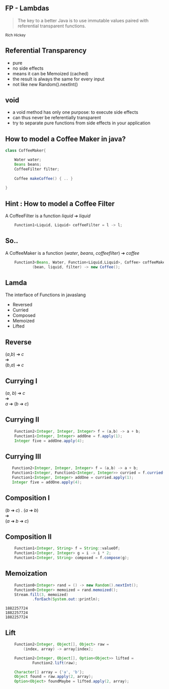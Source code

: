 ## FP - Lambdas

> The key to a better Java is to use immutable values paired with referential transparent functions.

<small>Rich Hickey</small>


## Referential Transparency

- pure
- no side effects
- means it can be Memoized (cached)
- the result is always the same for every input
- not like new Random().nextInt()


## void

- a void method has only one purpose: to execute side effects
- can thus never be referentially transparent
- try to separate pure functions from side effects in your application


## How to model a Coffee Maker in java?

~~~java
class CoffeeMaker{

    Water water;
    Beans beans;
    CoffeeFilter filter;
    
    Coffee makeCoffee() { .. }
    
} 
~~~


## Hint : How to model a Coffee Filter 

A CoffeeFilter is a function
*liquid* ➔ *liquid*

~~~java
    Function1<Liquid, Liquid> coffeeFilter = l -> l;
~~~


## So..

A CoffeeMaker is a function 
(*water*, *beans*, *coffeefilter*) ➔ *coffee*

~~~java
    Function3<Beans, Water, Function<Liquid,Liquid>, Coffee> coffeeMaker =
            (bean, liquid, filter) -> new Coffee();
~~~


## Lamda
The interface of Functions in javaslang

- Reversed
- Curried
- Composed
- Memoized
- Lifted


## Reverse

(*a*,*b*) ➔ *c*<br />
➔<br />
(*b*,*a*) ➔ *c*


## Currying I

(*a*, *b*) ➔ *c* <br />
➔<br />
*a* ➔ (*b* ➔ *c*)


## Currying II

~~~java
    Function2<Integer, Integer, Integer> f = (a,b) -> a + b;
    Function1<Integer, Integer> addOne = f.apply(1);
    Integer five = addOne.apply(4);
~~~


## Currying III

~~~java
   Function2<Integer, Integer, Integer> f = (a,b) -> a + b;
   Function1<Integer, Function1<Integer, Integer>> curried = f.curried();
   Function1<Integer, Integer> addOne = curried.apply(1);
   Integer five = addOne.apply(4);
~~~


## Composition I

(*b* ➔ *c*) *.* (*a* ➔ *b*)<br />
➔<br />
(*a* ➔ *b* ➔ *c*)


## Composition II

~~~java
    Function1<Integer, String> f = String::valueOf;
    Function1<Integer, Integer> g = i -> i * 2;
    Function1<Integer, String> composed = f.compose(g);

~~~


## Memoization

~~~java
    Function0<Integer> rand = () -> new Random().nextInt();
    Function0<Integer> memoized = rand.memoized();
    Stream.fill(3, memoized)
            .forEach(System.out::println);
~~~

~~~text
1882257724
1882257724
1882257724
~~~


## Lift

~~~java
    Function2<Integer, Object[], Object> raw = 
        (index, array) -> array[index];

    Function2<Integer, Object[], Option<Object>> lifted =
            Function2.lift(raw);

    Character[] array = {'a', 'b'};
    Object found = raw.apply(2, array);
    Option<Object> foundMaybe = lifted.apply(2, array);
~~~